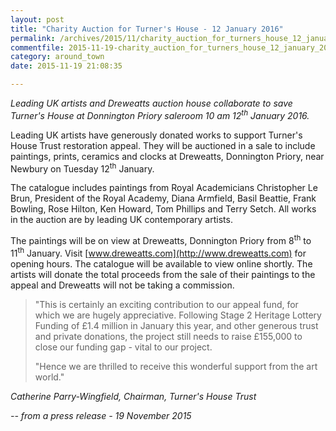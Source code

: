 ```yaml
---
layout: post
title: "Charity Auction for Turner's House - 12 January 2016"
permalink: /archives/2015/11/charity_auction_for_turners_house_12_january_2016.html
commentfile: 2015-11-19-charity_auction_for_turners_house_12_january_2016
category: around_town
date: 2015-11-19 21:08:35

---
```


*Leading UK artists and Dreweatts auction house collaborate to save Turner's House at Donnington Priory saleroom 10 am 12<sup>th</sup> January 2016.*

Leading UK artists have generously donated works to support Turner's House Trust restoration appeal. They will be auctioned in a sale to include paintings, prints, ceramics and clocks at Dreweatts, Donnington Priory, near Newbury on Tuesday 12<sup>th</sup> January.

The catalogue includes paintings from Royal Academicians Christopher Le Brun, President of the Royal Academy, Diana Armfield, Basil Beattie, Frank Bowling, Rose Hilton, Ken Howard, Tom Phillips and Terry Setch. All works in the auction are by leading UK contemporary artists.

The paintings will be on view at Dreweatts, Donnington Priory from 8<sup>th</sup> to 11<sup>th</sup> January. Visit [www.dreweatts.com](http://www.dreweatts.com) for opening hours. The catalogue will be available to view online shortly. The artists will donate the total proceeds from the sale of their paintings to the appeal and Dreweatts will not be taking a commission.

> "This is certainly an exciting contribution to our appeal fund, for which we are hugely appreciative. Following Stage 2 Heritage Lottery Funding of £1.4 million in January this year, and other generous trust and private donations, the project still needs to raise £155,000 to close our funding gap - vital to our project.
> 
>  "Hence we are thrilled to receive this wonderful support from the art world."
> 
 <cite>Catherine Parry-Wingfield, Chairman, Turner's House Trust</cite>

<cite>-- from a press release - 19 November 2015</cite>

